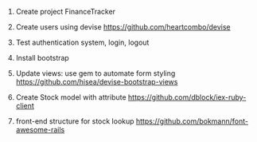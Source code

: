 1. Create project FinanceTracker

2. Create users using devise
  https://github.com/heartcombo/devise

3. Test authentication system, login, logout

4. Install bootstrap

5. Update views: use gem to automate form styling
  https://github.com/hisea/devise-bootstrap-views

6. Create Stock model with attribute
  https://github.com/dblock/iex-ruby-client

7. front-end structure for stock lookup
  https://github.com/bokmann/font-awesome-rails
